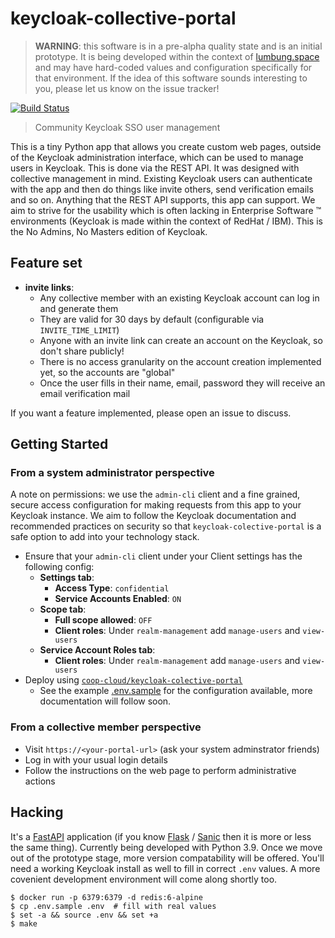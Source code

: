 # keycloak-collective-portal

> **WARNING**: this software is in a pre-alpha quality state and is an initial
> prototype. It is being developed within the context of
> [lumbung.space](https://lumbung.space/) and may have hard-coded values and
> configuration specifically for that environment. If the idea of this software
> sounds interesting to you, please let us know on the issue tracker!

[![Build Status](https://drone.autonomic.zone/api/badges/autonomic-cooperative/keycloak-collective-portal/status.svg?ref=refs/heads/main)](https://drone.autonomic.zone/autonomic-cooperative/keycloak-collective-portal)

> Community Keycloak SSO user management

This is a tiny Python app that allows you create custom web pages, outside of
the Keycloak administration interface, which can be used to manage users in
Keycloak. This is done via the REST API. It was designed with collective
management in mind. Existing Keycloak users can authenticate with the app and
then do things like invite others, send verification emails and so on. Anything
that the REST API supports, this app can support. We aim to strive for the
usability which is often lacking in Enterprise Software ™ environments
(Keycloak is made within the context of RedHat / IBM). This is the No Admins,
No Masters edition of Keycloak.

## Feature set

- **invite links**:
  - Any collective member with an existing Keycloak account can log in and generate them
  - They are valid for 30 days by default (configurable via `INVITE_TIME_LIMIT`)
  - Anyone with an invite link can create an account on the Keycloak, so don't share publicly!
  - There is no access granularity on the account creation implemented yet, so the accounts are "global"
  - Once the user fills in their name, email, password they will receive an email verification mail

If you want a feature implemented, please open an issue to discuss.

## Getting Started

### From a system administrator perspective

A note on permissions: we use the `admin-cli` client and a fine grained, secure
access configuration for making requests from this app to your Keycloak
instance. We aim to follow the Keycloak documentation and recommended practices
on security so that `keycloak-colective-portal` is a safe option to add into
your technology stack.

- Ensure that your `admin-cli` client under your Client settings has the following config:
  - **Settings tab**:
      - **Access Type**: `confidential`
      - **Service Accounts Enabled**: `ON`
  - **Scope tab**:
      - **Full scope allowed**: `OFF`
      - **Client roles**: Under `realm-management` add `manage-users` and `view-users`
  - **Service Account Roles tab**:
      - **Client roles**: Under `realm-management` add `manage-users` and `view-users`
- Deploy using [`coop-cloud/keycloak-colective-portal`](https://git.autonomic.zone/coop-cloud/keycloak-collective-portal)
  - See the example [.env.sample](.env.sample) for the configuration available, more documentation will follow soon.

### From a collective member perspective

- Visit `https://<your-portal-url>` (ask your system adminstrator friends)
- Log in with your usual login details
- Follow the instructions on the web page to perform administrative actions

## Hacking

It's a [FastAPI](https://fastapi.tiangolo.com/) application (if you know
[Flask](https://flask.palletsprojects.com/en/2.0.x/) /
[Sanic](https://sanic.readthedocs.io/en/stable/) then it is more or less the
same thing). Currently being developed with Python 3.9. Once we move out of the
prototype stage, more version compatability will be offered. You'll need a
working Keycloak install as well to fill in correct `.env` values. A more
covenient development environment will come along shortly too.

```
$ docker run -p 6379:6379 -d redis:6-alpine
$ cp .env.sample .env  # fill with real values
$ set -a && source .env && set +a
$ make
```

